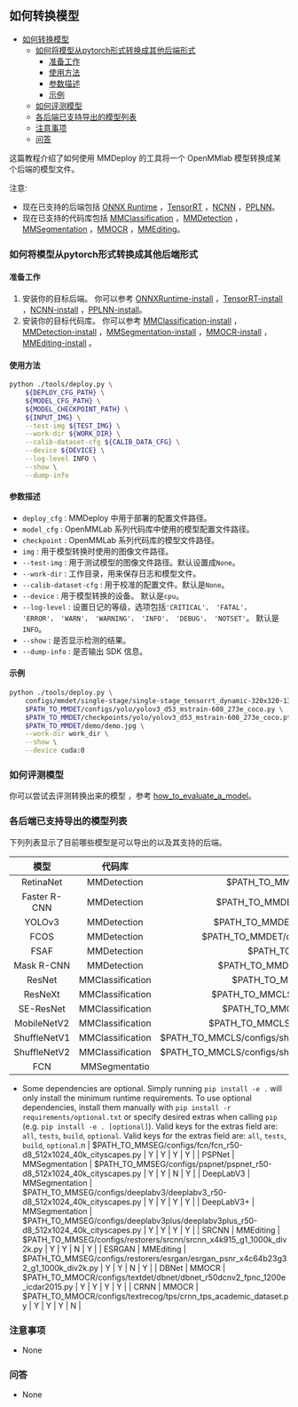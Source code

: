 ## 如何转换模型

<!-- TOC -->

- [如何转换模型](#如何转换模型)
  - [如何将模型从pytorch形式转换成其他后端形式](#如何将模型从pytorch形式转换成其他后端形式)
    - [准备工作](#准备工作)
    - [使用方法](#使用方法)
    - [参数描述](#参数描述)
    - [示例](#示例)
  - [如何评测模型](#如何评测模型)
  - [各后端已支持导出的模型列表](#各后端已支持导出的模型列表)
  - [注意事项](#注意事项)
  - [问答](#问答)

<!-- TOC -->

这篇教程介绍了如何使用 MMDeploy 的工具将一个 OpenMMlab 模型转换成某个后端的模型文件。

注意:
- 现在已支持的后端包括 [ONNX Runtime](../backends/onnxruntime.md) ，[TensorRT](../backends/tensorrt.md) ，[NCNN](../backends/ncnn.md) ，[PPLNN](../backends/pplnn.md)。
- 现在已支持的代码库包括 [MMClassification](../codebases/mmcls.md) ，[MMDetection](../codebases/mmdet.md) ，[MMSegmentation](../codebases/mmseg.md) ，[MMOCR](../codebases/mmocr.md) ，[MMEditing](../codebases/mmedit.md)。

### 如何将模型从pytorch形式转换成其他后端形式

#### 准备工作

1. 安装你的目标后端。 你可以参考 [ONNXRuntime-install](../backends/onnxruntime.md) ，[TensorRT-install](../backends/tensorrt.md) ，[NCNN-install](../backends/ncnn.md) ，[PPLNN-install](../backends/pplnn.md)。
2. 安装你的目标代码库。 你可以参考 [MMClassification-install](https://github.com/open-mmlab/mmclassification/blob/master/docs/install.md) ，[MMDetection-install](https://github.com/open-mmlab/mmdetection/blob/master/docs/get_started.md) ，[MMSegmentation-install](https://github.com/open-mmlab/mmsegmentation/blob/master/docs/get_started.md#installation) ，[MMOCR-install](https://github.com/open-mmlab/mmocr/blob/main/docs/install.md) ，[MMEditing-install](https://github.com/open-mmlab/mmediting/blob/master/docs/install.md) 。

#### 使用方法

```bash
python ./tools/deploy.py \
    ${DEPLOY_CFG_PATH} \
    ${MODEL_CFG_PATH} \
    ${MODEL_CHECKPOINT_PATH} \
    ${INPUT_IMG} \
    --test-img ${TEST_IMG} \
    --work-dir ${WORK_DIR} \
    --calib-dataset-cfg ${CALIB_DATA_CFG} \
    --device ${DEVICE} \
    --log-level INFO \
    --show \
    --dump-info
```

#### 参数描述

- `deploy_cfg` : MMDeploy 中用于部署的配置文件路径。
- `model_cfg` : OpenMMLab 系列代码库中使用的模型配置文件路径。
- `checkpoint` : OpenMMLab 系列代码库的模型文件路径。
- `img` : 用于模型转换时使用的图像文件路径。
- `--test-img` : 用于测试模型的图像文件路径。默认设置成`None`。
- `--work-dir` : 工作目录，用来保存日志和模型文件。
- `--calib-dataset-cfg` : 用于校准的配置文件。默认是`None`。
- `--device` : 用于模型转换的设备。 默认是`cpu`。
- `--log-level` : 设置日记的等级，选项包括`'CRITICAL'， 'FATAL'， 'ERROR'， 'WARN'， 'WARNING'， 'INFO'， 'DEBUG'， 'NOTSET'`。 默认是`INFO`。
- `--show` : 是否显示检测的结果。
- `--dump-info` : 是否输出 SDK 信息。

#### 示例

```bash
python ./tools/deploy.py \
    configs/mmdet/single-stage/single-stage_tensorrt_dynamic-320x320-1344x1344.py \
    $PATH_TO_MMDET/configs/yolo/yolov3_d53_mstrain-608_273e_coco.py \
    $PATH_TO_MMDET/checkpoints/yolo/yolov3_d53_mstrain-608_273e_coco.pth \
    $PATH_TO_MMDET/demo/demo.jpg \
    --work-dir work_dir \
    --show \
    --device cuda:0
```

### 如何评测模型

你可以尝试去评测转换出来的模型 ，参考 [how_to_evaluate_a_model](./how_to_evaluate_a_model.md)。

### 各后端已支持导出的模型列表

下列列表显示了目前哪些模型是可以导出的以及其支持的后端。

|    模型       |     代码库        | 模型配置文件(示例)                                                                           | OnnxRuntime |    TensorRT   | NCNN |  PPLNN  |
| :----------: | :--------------: | :---------------------------------------------------------------------------------------: | :---------: | :-----------: | :---:| :---: |
| RetinaNet    | MMDetection      | $PATH_TO_MMDET/configs/retinanet/retinanet_r50_fpn_1x_coco.py                             |      Y      |       Y       |   Y  |   Y   |
| Faster R-CNN | MMDetection      | $PATH_TO_MMDET/configs/faster_rcnn/faster_rcnn_r50_fpn_1x_coco.py                         |      Y      |       Y       |   Y  |   Y   |
| YOLOv3       | MMDetection      | $PATH_TO_MMDET/configs/yolo/yolov3_d53_mstrain-608_273e_coco.py                           |      Y      |       Y       |   N  |   Y   |
| FCOS         | MMDetection      | $PATH_TO_MMDET/configs/fcos/fcos_r50_caffe_fpn_gn-head_4x4_1x_coco.py                     |      Y      |       Y       |   Y  |   N   |
| FSAF         | MMDetection      | $PATH_TO_MMDET/configs/fsaf/fsaf_r50_fpn_1x_coco.py                                       |      Y      |       Y       |   Y  |   Y   |
| Mask R-CNN   | MMDetection      | $PATH_TO_MMDET/configs/mask_rcnn/mask_rcnn_r50_fpn_1x_coco.py                             |      Y      |       Y       |   N  |   Y   |
| ResNet       | MMClassification | $PATH_TO_MMCLS/configs/resnet/resnet18_b32x8_imagenet.py                                  |      Y      |       Y       |   Y  |   Y   |
| ResNeXt      | MMClassification | $PATH_TO_MMCLS/configs/resnext/resnext50_32x4d_b32x8_imagenet.py                          |      Y      |       Y       |   Y  |   Y   |
| SE-ResNet    | MMClassification | $PATH_TO_MMCLS/configs/seresnet/seresnet50_b32x8_imagenet.py                              |      Y      |       Y       |   Y  |   Y   |
| MobileNetV2  | MMClassification | $PATH_TO_MMCLS/configs/mobilenet_v2/mobilenet_v2_b32x8_imagenet.py                        |      Y      |       Y       |   Y  |   Y   |
| ShuffleNetV1 | MMClassification | $PATH_TO_MMCLS/configs/shufflenet_v1/shufflenet_v1_1x_b64x16_linearlr_bn_nowd_imagenet.py |      Y      |       Y       |   N  |   Y   |
| ShuffleNetV2 | MMClassification | $PATH_TO_MMCLS/configs/shufflenet_v2/shufflenet_v2_1x_b64x16_linearlr_bn_nowd_imagenet.py |      Y      |       Y       |   N  |   Y   |
| FCN          | MMSegmentatio
- Some dependencies are optional. Simply running `pip install -e .` will only install the minimum runtime requirements.
To use optional dependencies, install them manually with `pip install -r requirements/optional.txt` or specify desired extras when calling `pip` (e.g. `pip install -e . [optional]`).
Valid keys for the extras field are: `all`, `tests`, `build`, `optional`.
Valid keys for the extras field are: `all`, `tests`, `build`, `optional`.n   | $PATH_TO_MMSEG/configs/fcn/fcn_r50-d8_512x1024_40k_cityscapes.py                          |      Y      |       Y       |   Y  |   Y   |
| PSPNet       | MMSegmentation   | $PATH_TO_MMSEG/configs/pspnet/pspnet_r50-d8_512x1024_40k_cityscapes.py                    |      Y      |       Y       |   N  |   Y   |
| DeepLabV3    | MMSegmentation   | $PATH_TO_MMSEG/configs/deeplabv3/deeplabv3_r50-d8_512x1024_40k_cityscapes.py              |      Y      |       Y       |   Y  |   Y   |
| DeepLabV3+   | MMSegmentation   | $PATH_TO_MMSEG/configs/deeplabv3plus/deeplabv3plus_r50-d8_512x1024_40k_cityscapes.py      |      Y      |       Y       |   Y  |   Y   |
| SRCNN        | MMEditing        | $PATH_TO_MMSEG/configs/restorers/srcnn/srcnn_x4k915_g1_1000k_div2k.py                     |      Y      |       Y       |   N  |   Y   |
| ESRGAN       | MMEditing        | $PATH_TO_MMSEG/configs/restorers/esrgan/esrgan_psnr_x4c64b23g32_g1_1000k_div2k.py         |      Y      |       Y       |   N  |   Y   |
| DBNet        | MMOCR            | $PATH_TO_MMOCR/configs/textdet/dbnet/dbnet_r50dcnv2_fpnc_1200e_icdar2015.py               |      Y      |       Y       |   Y  |   Y   |
| CRNN         | MMOCR            | $PATH_TO_MMOCR/configs/textrecog/tps/crnn_tps_academic_dataset.py                         |      Y      |       Y       |   Y  |   N   |

### 注意事项

- None

### 问答

- None
